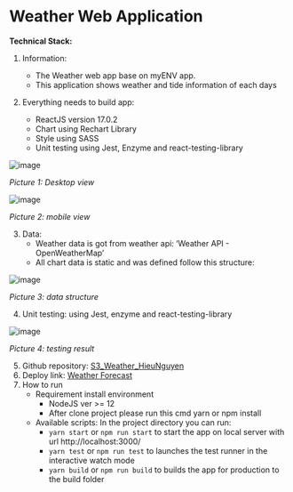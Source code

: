 # Weather Web Application
**Technical Stack:**
1. Information:
   - The Weather web app base on myENV app.
   - This application shows weather and tide information of each days

2. Everything needs to build app:
   - ReactJS version 17.0.2
   -	Chart using Rechart Library
   -	Style using SASS
   -	Unit testing using Jest, Enzyme and react-testing-library

![image](https://user-images.githubusercontent.com/70335420/116372069-438dd100-a836-11eb-8e46-464bccd313b8.png)

*Picture 1: Desktop view*

![image](https://user-images.githubusercontent.com/70335420/116372120-4f799300-a836-11eb-889d-bed7d009ebc2.png)

*Picture 2: mobile view*


3. Data:
   - Weather data is got from weather api: ‘Weather API - OpenWeatherMap’
   - All chart data is static and was defined follow this structure:

![image](https://user-images.githubusercontent.com/70335420/116372172-5b655500-a836-11eb-9de2-8fbee90dd83c.png)

*Picture 3: data structure*


4. Unit testing: using Jest, enzyme and react-testing-library

![image](https://user-images.githubusercontent.com/70335420/116372643-d4fd4300-a836-11eb-9f92-b6bde86b06a9.png)

*Picture 4: testing result*

5. Github repository: [S3_Weather_HieuNguyen](https://github.com/s3corp-github/S3_WeatherWeb_HieuNguyen)
6. Deploy link: [Weather Forecast](https://weathersp.herokuapp.com/)
7. How to run
   - Requirement install environment
     - NodeJS ver >= 12
     - After clone project please run this cmd yarn or npm install
   - Available scripts: 
     In the project directory you can run:
     - `yarn start` or `npm run start` to start the app on local server with url http://localhost:3000/
     - `yarn test` or `npm run test` to launches the test runner in the interactive watch mode
     - `yarn build` or `npm run build` to builds the app for production to the build folder
